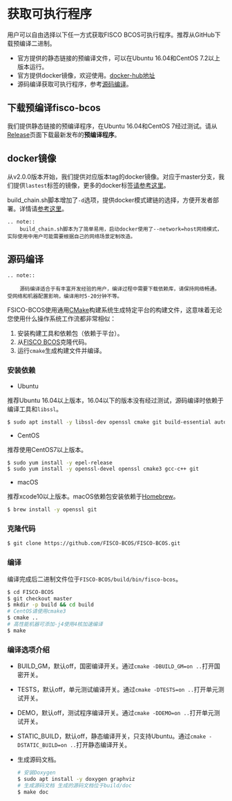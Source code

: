 # 获取可执行程序

用户可以自由选择以下任一方式获取FISCO BCOS可执行程序。推荐从GitHub下载预编译二进制。
- 官方提供的静态链接的预编译文件，可以在Ubuntu 16.04和CentOS 7.2以上版本运行。
- 官方提供docker镜像，欢迎使用。[docker-hub地址](https://hub.docker.com/r/fiscoorg/fiscobcos)
- 源码编译获取可执行程序，参考[源码编译](get_executable.html#id2)。

## 下载预编译fisco-bcos

我们提供静态链接的预编译程序，在Ubuntu 16.04和CentOS 7经过测试。请从[Release](https://github.com/FISCO-BCOS/FISCO-BCOS/releases)页面下载最新发布的**预编译程序**。

## docker镜像

从v2.0.0版本开始，我们提供对应版本tag的docker镜像。对应于master分支，我们提供`lastest`标签的镜像，更多的docker标签[请参考这里](https://hub.docker.com/r/fiscoorg/fiscobcos)。

build_chain.sh脚本增加了`-d`选项，提供docker模式建链的选择，方便开发者部署。详情请[参考这里](build_chain.html#id4)。

```eval_rst
.. note::
    build_chain.sh脚本为了简单易用，启动docker使用了--network=host网络模式，实际使用中用户可能需要根据自己的网络场景定制改造。
```

## 源码编译

```eval_rst
.. note::
    
    源码编译适合于有丰富开发经验的用户，编译过程中需要下载依赖库，请保持网络畅通。受网络和机器配置影响，编译用时5-20分钟不等。
```

FSICO-BCOS使用通用[CMake](https://cmake.org)构建系统生成特定平台的构建文件，这意味着无论您使用什么操作系统工作流都非常相似：
1. 安装构建工具和依赖包（依赖于平台）。
1. 从[FISCO BCOS][FSICO-BCOS-GitHub]克隆代码。
1. 运行`cmake`生成构建文件并编译。

### 安装依赖

- Ubuntu

推荐Ubuntu 16.04以上版本，16.04以下的版本没有经过测试，源码编译时依赖于编译工具和`libssl`。

```bash
$ sudo apt install -y libssl-dev openssl cmake git build-essential autoconf texinfo
```

- CentOS

推荐使用CentOS7以上版本。

```bash
$ sudo yum install -y epel-release
$ sudo yum install -y openssl-devel openssl cmake3 gcc-c++ git
```

- macOS

推荐xcode10以上版本。macOS依赖包安装依赖于[Homebrew](https://brew.sh/)。

```bash
$ brew install -y openssl git
```

### 克隆代码

```bash
$ git clone https://github.com/FISCO-BCOS/FISCO-BCOS.git
```

### 编译

编译完成后二进制文件位于`FISCO-BCOS/build/bin/fisco-bcos`。

```bash
$ cd FISCO-BCOS
$ git checkout master
$ mkdir -p build && cd build
# CentOS请使用cmake3
$ cmake ..
# 高性能机器可添加-j4使用4核加速编译
$ make
```

### 编译选项介绍

- BUILD_GM，默认off，国密编译开关。通过`cmake -DBUILD_GM=on ..`打开国密开关。
- TESTS，默认off，单元测试编译开关。通过`cmake -DTESTS=on ..`打开单元测试开关。
- DEMO，默认off，测试程序编译开关。通过`cmake -DDEMO=on ..`打开单元测试开关。
- STATIC_BUILD，默认off，静态编译开关，只支持Ubuntu。通过`cmake -DSTATIC_BUILD=on ..`打开静态编译开关。

- 生成源码文档。
    ```bash
    # 安装Doxygen
    $ sudo apt install -y doxygen graphviz
    # 生成源码文档 生成的源码文档位于build/doc
    $ make doc
    ```

[FSICO-BCOS-GitHub]:https://github.com/FISCO-BCOS/FISCO-BCOS
